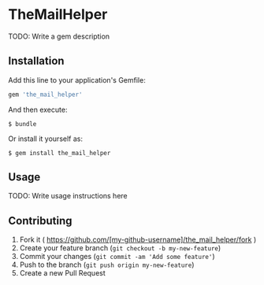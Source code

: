# TheMailHelper

TODO: Write a gem description

## Installation

Add this line to your application's Gemfile:

```ruby
gem 'the_mail_helper'
```

And then execute:

    $ bundle

Or install it yourself as:

    $ gem install the_mail_helper

## Usage

TODO: Write usage instructions here

## Contributing

1. Fork it ( https://github.com/[my-github-username]/the_mail_helper/fork )
2. Create your feature branch (`git checkout -b my-new-feature`)
3. Commit your changes (`git commit -am 'Add some feature'`)
4. Push to the branch (`git push origin my-new-feature`)
5. Create a new Pull Request

